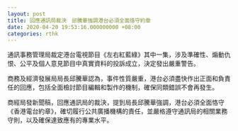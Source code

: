 ```yaml
---
layout: post
title: 回應通訊局裁決　邱騰華強調港台必須全面恪守約章
date: 2020-04-20 19:53:16.000000000 +08:00
categories: rthk
---
```


通訊事務管理局裁定港台電視節目《左右紅藍綠》其中一集，涉及準確性、煽動仇恨、公平及個人意見節目中真實資料的投訴成立，決定發出嚴重警告。

商務及經濟發展局局長邱騰華認為，事件性質嚴重，港台必須盡快作出正面和負責任的回應，包括全面檢討節目編輯和製作的機制，確保同類錯誤不會再發生。

商經局發新聞稿，回應通訊局的裁決，提到局長邱騰華強調，港台必須全面恪守《香港電台約章》，確切履行公共廣播機構的責任，並嚴格遵守通訊局的相關業務守則，以及確保達致應有的專業水平。
